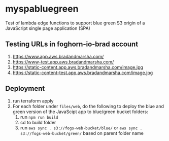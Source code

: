 # myspabluegreen
Test of lambda edge functions to support blue green S3 origin of a JavaScript single page application (SPA)

## Testing URLs in foghorn-io-brad account
1. https://www.app.aws.bradandmarsha.com/
1. https://www-test.app.aws.bradandmarsha.com/
1. https://static-content.app.aws.bradandmarsha.com/image.jpg
1. https://static-content-test.app.aws.bradandmarsha.com/image.jpg


## Deployment
1. run terraform apply
1. For each folder under `files/web`, do the following to deploy the blue and green version of the JavaScipt app to blue/green bucket folders:
   1. run `npm run build`
   1. cd to build folder
   1. run `aws sync . s3://fogs-web-bucket/blue/` or `aws sync . s3://fogs-web-bucket/green/` based on parent folder name

